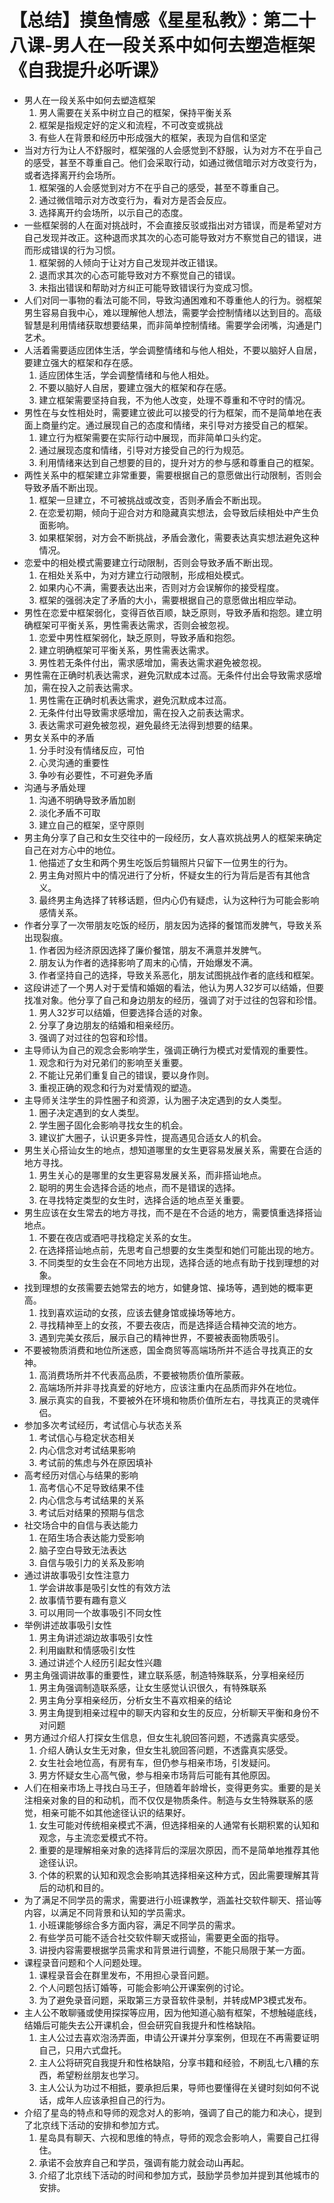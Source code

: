 # 【总结】摸鱼情感《星星私教》：第二十八课-男人在一段关系中如何去塑造框架《自我提升必听课》

-   男人在一段关系中如何去塑造框架
    1.  男人需要在关系中树立自己的框架，保持平衡关系
    2.  框架是指规定好的定义和流程，不可改变或挑战
    3.  有些人在背景和经历中形成强大的框架，表现为自信和坚定
-   当对方行为让人不舒服时，框架强的人会感觉到不舒服，认为对方不在乎自己的感受，甚至不尊重自己。他们会采取行动，如通过微信暗示对方改变行为，或者选择离开约会场所。
    1.  框架强的人会感觉到对方不在乎自己的感受，甚至不尊重自己。
    2.  通过微信暗示对方改变行为，看对方是否会反应。
    3.  选择离开约会场所，以示自己的态度。
-   一些框架弱的人在面对挑战时，不会直接反驳或指出对方错误，而是希望对方自己发现并改正。这种退而求其次的心态可能导致对方不察觉自己的错误，进而形成错误的行为习惯。
    1.  框架弱的人倾向于让对方自己发现并改正错误。
    2.  退而求其次的心态可能导致对方不察觉自己的错误。
    3.  未指出错误和帮助对方纠正可能导致错误行为变成习惯。
-   人们对同一事物的看法可能不同，导致沟通困难和不尊重他人的行为。弱框架男生容易自我中心，难以理解他人想法，需要学会控制情绪以达到目的。高级智慧是利用情绪获取想要结果，而非简单控制情绪。需要学会闭嘴，沟通是门艺术。
-   人活着需要适应团体生活，学会调整情绪和与他人相处，不要以脑好人自居，要建立强大的框架和存在感。
    1.  适应团体生活，学会调整情绪和与他人相处。
    2.  不要以脑好人自居，要建立强大的框架和存在感。
    3.  建立框架需要坚持自我，不为他人改变，处理不尊重和不守时的情况。
-   男性在与女性相处时，需要建立彼此可以接受的行为框架，而不是简单地在表面上商量约定。通过展现自己的态度和情绪，来引导对方接受自己的框架。
    1.  建立行为框架需要在实际行动中展现，而非简单口头约定。
    2.  通过展现态度和情绪，引导对方接受自己的行为规范。
    3.  利用情绪来达到自己想要的目的，提升对方的参与感和尊重自己的框架。
-   两性关系中的框架建立非常重要，需要根据自己的意愿做出行动限制，否则会导致矛盾不断出现。
    1.  框架一旦建立，不可被挑战或改变，否则矛盾会不断出现。
    2.  在恋爱初期，倾向于迎合对方和隐藏真实想法，会导致后续相处中产生负面影响。
    3.  如果框架弱，对方会不断挑战，矛盾会激化，需要表达真实想法避免这种情况。
-   恋爱中的相处模式需要建立行动限制，否则会导致矛盾不断出现。
    1.  在相处关系中，为对方建立行动限制，形成相处模式。
    2.  如果内心不满，需要表达出来，否则对方会误解你的接受程度。
    3.  框架的强弱决定了矛盾的大小，需要根据自己的意愿做出相应举动。
-   男性在恋爱中框架弱化，变得百依百顺，缺乏原则，导致矛盾和抱怨。建立明确框架可平衡关系，男性需表达需求，否则会被忽视。
    1.  恋爱中男性框架弱化，缺乏原则，导致矛盾和抱怨。
    2.  建立明确框架可平衡关系，男性需表达需求。
    3.  男性若无条件付出，需求感增加，需表达需求避免被忽视。
-   男性需在正确时机表达需求，避免沉默成本过高。无条件付出会导致需求感增加，需在投入之前表达需求。
    1.  男性需在正确时机表达需求，避免沉默成本过高。
    2.  无条件付出导致需求感增加，需在投入之前表达需求。
    3.  表达需求可避免被忽视，避免最终无法得到想要的结果。
-   男女关系中的矛盾
    1.  分手时没有情绪反应，可怕
    2.  心灵沟通的重要性
    3.  争吵有必要性，不可避免矛盾
-   沟通与矛盾处理
    1.  沟通不明确导致矛盾加剧
    2.  淡化矛盾不可取
    3.  建立自己的框架，坚守原则
-   男主角分享了自己和女生交往中的一段经历，女人喜欢挑战男人的框架来确定自己在对方心中的地位。
    1.  他描述了女生和两个男生吃饭后剪辑照片只留下一位男生的行为。
    2.  男主角对照片中的情况进行了分析，怀疑女生的行为背后是否有其他含义。
    3.  最终男主角选择了转移话题，但内心仍有疑虑，认为这种行为可能会影响感情关系。
-   作者分享了一次带朋友吃饭的经历，朋友因为选择的餐馆而发脾气，导致关系出现裂痕。
    1.  作者因为经济原因选择了廉价餐馆，朋友不满意并发脾气。
    2.  朋友认为作者的选择影响了周末的心情，开始爆发不满。
    3.  作者坚持自己的选择，导致关系恶化，朋友试图挑战作者的底线和框架。
-   这段讲述了一个男人对于爱情和婚姻的看法，他认为男人32岁可以结婚，但要找准对象。他分享了自己和身边朋友的经历，强调了对于过往的包容和珍惜。
    1.  男人32岁可以结婚，但要选择合适的对象。
    2.  分享了身边朋友的结婚和相亲经历。
    3.  强调了对过往的包容和珍惜。
-   主导师认为自己的观念会影响学生，强调正确行为模式对爱情观的重要性。
    1.  观念和行为对兄弟们的影响至关重要。
    2.  不能让兄弟们重复自己的错误，要以身作则。
    3.  重视正确的观念和行为对爱情观的塑造。
-   主导师关注学生的异性圈子和资源，认为圈子决定遇到的女人类型。
    1.  圈子决定遇到的女人类型。
    2.  学生圈子固化会影响寻找女生的机会。
    3.  建议扩大圈子，认识更多异性，提高遇见合适女人的机会。
-   男生关心搭讪女生的地点，想知道哪里的女生更容易发展关系，需要在合适的地方寻找。
    1.  男生关心的是哪里的女生更容易发展关系，而非搭讪地点。
    2.  聪明的男生会选择合适的地点，而不是错误的选择。
    3.  在寻找特定类型的女生时，选择合适的地点至关重要。
-   男生应该在女生常去的地方寻找，而不是在不合适的地方，需要慎重选择搭讪地点。
    1.  不要在夜店或酒吧寻找稳定关系的女生。
    2.  在选择搭讪地点前，先思考自己想要的女生类型和她们可能出现的地方。
    3.  不同类型的女生会在不同地方出现，选择合适的地点有助于找到理想的对象。
-   找到理想的女孩需要去她常去的地方，如健身馆、操场等，遇到她的概率更高。
    1.  找到喜欢运动的女孩，应该去健身馆或操场等地方。
    2.  寻找精神至上的女孩，不要去夜店，而是选择适合精神交流的地方。
    3.  遇到完美女孩后，展示自己的精神世界，不要被表面物质吸引。
-   不要被物质消费和地位所迷惑，国金商贸等高端场所并不适合寻找真正的女神。
    1.  高消费场所并不代表高品质，不要被物质价值所蒙蔽。
    2.  高端场所并非寻找真爱的好地方，应该注重内在品质而非外在地位。
    3.  展示真实的自我，不要被外在环境和物质价值所左右，寻找真正的灵魂伴侣。
-   参加多次考试经历，考试信心与状态关系
    1.  考试信心与稳定状态相关
    2.  内心信念对考试结果影响
    3.  考试前的焦虑与外在原因填补
-   高考经历对信心与结果的影响
    1.  高考信心不足导致结果不佳
    2.  内心信念与考试结果的关系
    3.  考试后对结果的预期与信念
-   社交场合中的自信与表达能力
    1.  在陌生场合表达能力受影响
    2.  脑子空白导致无法表达
    3.  自信与吸引力的关系及影响
-   通过讲故事吸引女性注意力
    1.  学会讲故事是吸引女性的有效方法
    2.  故事情节要有趣有意义
    3.  可以用同一个故事吸引不同女性
-   举例讲述故事吸引女性
    1.  男主角讲述湖边故事吸引女性
    2.  利用幽默和情感吸引女性
    3.  通过讲述个人经历引起女性兴趣
-   男主角强调讲故事的重要性，建立联系感，制造特殊联系，分享相亲经历
    1.  男主角强调制造联系感，让女生感觉认识很久，有特殊联系
    2.  男主角分享相亲经历，分析女生不喜欢相亲的结论
    3.  男主角提到相亲过程中的聊天内容和女生的反应，分析聊天平衡和身份不对问题
-   男方通过介绍人打探女生信息，但女生礼貌回答问题，不透露真实感受。
    1.  介绍人确认女生无对象，但女生礼貌回答问题，不透露真实感受。
    2.  女生社会地位高，有房有车，但仍参与相亲市场，引发疑问。
    3.  男方怀疑女生心高气傲，参与相亲市场背后可能有其他原因。
-   人们在相亲市场上寻找白马王子，但随着年龄增长，变得更务实。重要的是关注相亲对象的目的和动机，而不仅仅是物质条件。制造与女生特殊联系的感觉，相亲可能不如其他途径认识的结果好。
    1.  女生可能对传统相亲模式不满，但选择相亲的人通常有长期积累的认知和观念，与主流恋爱模式不符。
    2.  重要的是理解相亲对象的选择背后的深层次原因，而不是简单地推荐其他途径认识。
    3.  个体的积累的认知和观念会影响其选择相亲这种方式，因此需要理解其背后的动机和目的。
-   为了满足不同学员的需求，需要进行小班课教学，涵盖社交软件聊天、搭讪等内容，以满足不同背景和认知的学员需求。
    1.  小班课能够综合多方面内容，满足不同学员的需求。
    2.  有些学员可能不适合社交软件聊天或搭讪，需要更全面的指导。
    3.  讲授内容需要根据学员需求和背景进行调整，不能只局限于某一方面。
-   课程录音问题和个人问题处理。
    1.  课程录音会在群里发布，不用担心录音问题。
    2.  个人问题包括订婚等，可能会影响公开课案例的讨论。
    3.  为了避免录音问题，采取第三方录音软件录制，并转成MP3模式发布。
-   主人公不敢聊骚或使用探探等应用，因为他知道心脑有框架，不想触碰底线，结婚后可能失去公开课机会，但会研究自我提升和性格缺陷。
    1.  主人公过去喜欢泡汤弄面，申请公开课并分享案例，但现在不再需要证明自己，只用六式盘托。
    2.  主人公将研究自我提升和性格缺陷，分享书籍和经验，不刷乱七八糟的东西，希望粉丝朋友也学习。
    3.  主人公认为功过不相抵，要承担后果，导师也要懂得在关键时刻如何不说话，成年人应该承担自己的行为。
-   介绍了星岛的特点和导师的观念对人的影响，强调了自己的能力和决心，提到了北京线下活动的安排和参加方式。
    1.  星岛具有聊天、六视和思维的特点，导师的观念会影响人，需要自己扛得住。
    2.  承诺不会放弃自己和学员，强调有能力就会动山再起。
    3.  介绍了北京线下活动的时间和参加方式，鼓励学员参加并提到其他城市的安排。